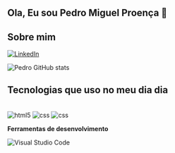 ## Ola, Eu sou Pedro Miguel Proença 👋

## Sobre mim

[![LinkedIn](https://img.shields.io/badge/LinkedIn-0077B5?style=for-the-badge&logo=linkedin&logoColor=white)](linkedin.com/in/pedro-miguel-proença-301a5a226/)

![Pedro GitHub stats](https://github-readme-stats.vercel.app/api?username=Pedro-Miguel01&show_icons=true&theme=transparent)

## Tecnologias que uso no meu dia dia

<div style="display: inline_block"><br/>
  <img align="center" alt="html5" src="https://img.shields.io/badge/HTML5-E34F26?style=for-the-badge&logo=html5&logoColor=white"/>
  <img align="center" alt="css" src="https://img.shields.io/badge/CSS3-1572B6?style=for-the-badge&logo=css3&logoColor=white"/>
  <img align="center" alt="css" src="https://img.shields.io/badge/JavaScript-F7DF1E?style=for-the-badge&logo=javascript&logoColor=black"/>
</div>

**Ferramentas de desenvolvimento**

![Visual Studio Code](https://img.shields.io/badge/-Visual%20Studio%20Code-333333?style=flat&logo=visual-studio-code&logoColor=007ACC)
</br>
